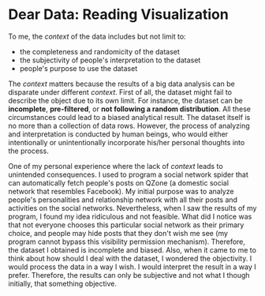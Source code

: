 # Dear Data: Reading Visualization

To me, the *context* of the data includes but not limit to:

- the completeness and randomicity of the dataset
- the subjectivity of people's interpretation to the dataset
- people's purpose to use the dataset

The *context* matters because the results of a big data analysis can be disparate under different *context*. First of all, the dataset might fail to describe the object due to its own limit. For instance, the dataset can be **incomplete**, **pre-filtered**, or **not following a random distribution**. All these circumstances could lead to a biased analytical result. The dataset itself is no more than a collection of data rows. However, the process of analyzing and interpretation is conducted by human beings, who would either intentionally or unintentionally incorporate his/her personal thoughts into the process.

One of my personal experience where the lack of *context* leads to unintended consequences. I used to program a social network spider that can automatically fetch people's posts on QZone (a domestic social network that resembles Facebook). My initial purpose was to analyze people's personalities and relationship network with all their posts and activities on the social networks. Nevertheless, when I saw the results of my program, I found my idea ridiculous and not feasible. What did I notice was that not everyone chooses this particular social network as their primary choice, and people may hide posts that they don't wish me see (my program cannot bypass this visibility permission mechanism). Therefore, the dataset I obtained is incomplete and biased. Also, when it came to me to think about how should I deal with the dataset, I wondered the objectivity. I would process the data in a way I wish. I would interpret the result in a way I prefer. Therefore, the results can only be subjective and not what I though initially, that something objective.

